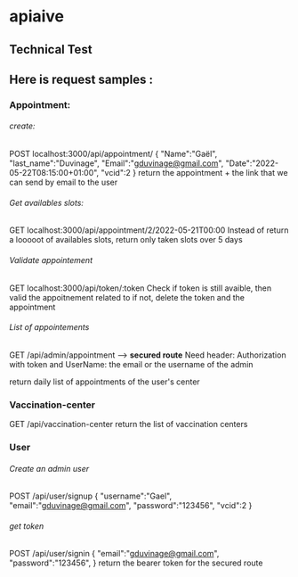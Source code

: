 # apiaive

## Technical Test

## Here is request samples :

### Appointment:

###### create:

POST localhost:3000/api/appointment/
{
"Name":"Gaël",
"last_name":"Duvinage",
"Email":"gduvinage@gmail.com",
"Date":"2022-05-22T08:15:00+01:00",
"vcid":2
}
return the appointment + the link that we can send by email to the user

###### Get availables slots:

GET localhost:3000/api/appointment/2/2022-05-21T00:00
Instead of return a looooot of availables slots, return only taken slots over 5 days

###### Validate appointement

GET localhost:3000/api/token/:token
Check if token is still avaible, then valid the appoitnement related to
if not, delete the token and the appointment

###### List of appointements

GET /api/admin/appointment --> **secured route**
Need header: Authorization with token
and UserName: the email or the username of the admin

return daily list of appointments of the user's center

### Vaccination-center

GET /api/vaccination-center
return the list of vaccination centers

### User

###### Create an admin user

POST /api/user/signup
{
"username":"Gael",
"email":"gduvinage@gmail.com",
"password":"123456",
"vcid":2
}

###### get token

POST /api/user/signin
{
"email":"gduvinage@gmail.com",
"password":"123456",
}
return the bearer token for the secured route
